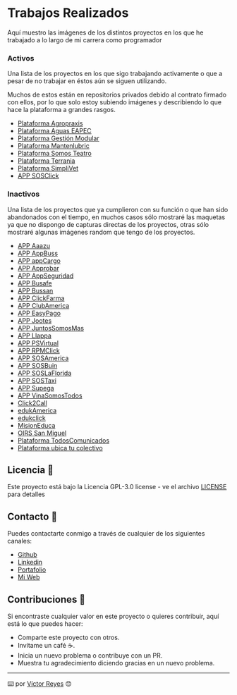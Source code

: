 # Trabajos Realizados
Aquí muestro las imágenes de los distintos proyectos en los que he trabajado a lo largo de mi carrera como programador

### Activos
Una lista de los proyectos en los que sigo trabajando activamente o que a pesar de no trabajar en éstos aún se siguen utilizando.

Muchos de estos están en repositorios privados debido al contrato firmado con ellos, por lo que solo estoy subiendo imágenes y describiendo lo que hace la plataforma a grandes rasgos.

- [Plataforma Agropraxis](https://github.com/tenshi98/Trabajo_Imagenes/tree/main/Plataforma%20Agropraxis)
- [Plataforma Aguas EAPEC](https://github.com/tenshi98/Trabajo_Imagenes/tree/main/Plataforma%20Aguas%20EAPEC)
- [Plataforma Gestión Modular](https://github.com/tenshi98/Trabajo_Imagenes/tree/main/Plataforma%20Gesti%C3%B3n%20Modular)
- [Plataforma Mantenlubric](https://github.com/tenshi98/Trabajo_Imagenes/tree/main/Plataforma%20Mantenlubric)
- [Plataforma Somos Teatro](https://github.com/tenshi98/Trabajo_Imagenes/tree/main/Plataforma%20Somos%20Teatro)
- [Plataforma Terrania](https://github.com/tenshi98/Trabajo_Imagenes/tree/main/Plataforma%20Terrania)
- [Plataforma SimpliVet](https://github.com/tenshi98/Trabajo_Imagenes/tree/main/Plataforma%20SimpliVet)
- [APP SOSClick](https://github.com/tenshi98/Trabajo_Imagenes/tree/main/APP%20SOSClick)

### Inactivos
Una lista de los proyectos que ya cumplieron con su función o que han sido abandonados con el tiempo, en muchos casos sólo mostraré las maquetas ya que no dispongo de capturas directas de los proyectos, otras sólo mostraré algunas imágenes random que tengo de los proyectos.

- [APP Aaazu](https://github.com/tenshi98/Trabajo_Imagenes/tree/main/APP%20Aaazu)
- [APP AppBuss](https://github.com/tenshi98/Trabajo_Imagenes/tree/main/APP%20AppBuss)
- [APP appCargo](https://github.com/tenshi98/Trabajo_Imagenes/tree/main/APP%20appCargo)
- [APP Approbar](https://github.com/tenshi98/Trabajo_Imagenes/tree/main/APP%20Approbar)
- [APP AppSeguridad](https://github.com/tenshi98/Trabajo_Imagenes/tree/main/APP%20AppSeguridad)
- [APP Busafe](https://github.com/tenshi98/Trabajo_Imagenes/tree/main/APP%20Busafe)
- [APP Bussan](https://github.com/tenshi98/Trabajo_Imagenes/tree/main/APP%20Bussan)
- [APP ClickFarma](https://github.com/tenshi98/Trabajo_Imagenes/tree/main/APP%20ClickFarma)
- [APP ClubAmerica](https://github.com/tenshi98/Trabajo_Imagenes/tree/main/APP%20ClubAmerica)
- [APP EasyPago](https://github.com/tenshi98/Trabajo_Imagenes/tree/main/APP%20EasyPago)
- [APP Jootes](https://github.com/tenshi98/Trabajo_Imagenes/tree/main/APP%20Jootes)
- [APP JuntosSomosMas](https://github.com/tenshi98/Trabajo_Imagenes/tree/main/APP%20JuntosSomosMas)
- [APP Llappa](https://github.com/tenshi98/Trabajo_Imagenes/tree/main/APP%20Llappa)
- [APP PSVirtual](https://github.com/tenshi98/Trabajo_Imagenes/tree/main/APP%20PSVirtual)
- [APP RPMClick](https://github.com/tenshi98/Trabajo_Imagenes/tree/main/APP%20RPMClick)
- [APP SOSAmerica](https://github.com/tenshi98/Trabajo_Imagenes/tree/main/APP%20SOSAmerica)
- [APP SOSBuin](https://github.com/tenshi98/Trabajo_Imagenes/tree/main/APP%20SOSBuin)
- [APP SOSLaFlorida](https://github.com/tenshi98/Trabajo_Imagenes/tree/main/APP%20SOSLaFlorida)
- [APP SOSTaxi](https://github.com/tenshi98/Trabajo_Imagenes/tree/main/APP%20SOSTaxi)
- [APP Supega](https://github.com/tenshi98/Trabajo_Imagenes/tree/main/APP%20Supega)
- [APP VinaSomosTodos](https://github.com/tenshi98/Trabajo_Imagenes/tree/main/APP%20VinaSomosTodos)
- [Click2Call](https://github.com/tenshi98/Trabajo_Imagenes/tree/main/Click2Call)
- [edukAmerica](https://github.com/tenshi98/Trabajo_Imagenes/tree/main/edukAmerica)
- [edukclick](https://github.com/tenshi98/Trabajo_Imagenes/tree/main/edukclick)
- [MisionEduca](https://github.com/tenshi98/Trabajo_Imagenes/tree/main/MisionEduca)
- [OIRS San Miguel](https://github.com/tenshi98/Trabajo_Imagenes/tree/main/OIRS%20San%20Miguel)
- [Plataforma TodosComunicados](https://github.com/tenshi98/Trabajo_Imagenes/tree/main/Plataforma%20TodosComunicados)
- [Plataforma ubica tu colectivo](https://github.com/tenshi98/Trabajo_Imagenes/tree/main/Plataforma%20ubica%20tu%20colectivo)

## Licencia 📄
Este proyecto está bajo la Licencia GPL-3.0 license - ve el archivo [LICENSE](LICENSE) para detalles

## Contacto 📖
Puedes contactarte conmigo a través de cualquier de los siguientes canales:
- [Github](https://github.com/tenshi98)
- [Linkedin](https://www.linkedin.com/in/victor-reyes-galvez/)
- [Portafolio](https://tenshi98.github.io/portafolio/)
- [Mi Web](https://web.digitalcreations.cl/)

## Contribuciones 🎁
Si encontraste cualquier valor en este proyecto o quieres contribuir, aquí está lo que puedes hacer:

- Comparte este proyecto con otros.
- Invítame un café ☕.
- Inicia un nuevo problema o contribuye con un PR.
- Muestra tu agradecimiento diciendo gracias en un nuevo problema.

---

⌨️ por [Víctor Reyes](https://github.com/tenshi98) 😊
